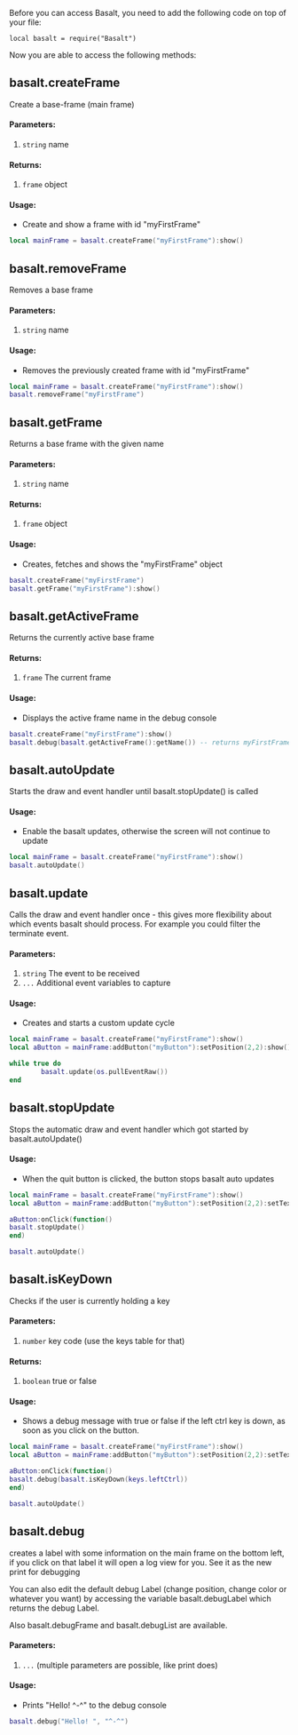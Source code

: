 Before you can access Basalt, you need to add the following code on top of your file:

`local basalt = require("Basalt")`

Now you are able to access the following methods:

## basalt.createFrame
Create a base-frame (main frame)
#### Parameters: 
1. `string` name

#### Returns: 
1. `frame` object

#### Usage:
* Create and show a frame with id "myFirstFrame"
```lua
local mainFrame = basalt.createFrame("myFirstFrame"):show()
```

## basalt.removeFrame
Removes a base frame

#### Parameters: 
1. `string` name

#### Usage:
* Removes the previously created frame with id "myFirstFrame" 
```lua
local mainFrame = basalt.createFrame("myFirstFrame"):show()
basalt.removeFrame("myFirstFrame")
```

## basalt.getFrame
Returns a base frame with the given name
#### Parameters: 
1. `string` name

#### Returns: 
1. `frame` object

#### Usage:
* Creates, fetches and shows the "myFirstFrame" object
```lua
basalt.createFrame("myFirstFrame")
basalt.getFrame("myFirstFrame"):show()
```


## basalt.getActiveFrame
Returns the currently active base frame

#### Returns: 
1. `frame` The current frame

#### Usage:
* Displays the active frame name in the debug console
```lua
basalt.createFrame("myFirstFrame"):show()
basalt.debug(basalt.getActiveFrame():getName()) -- returns myFirstFrame
```

## basalt.autoUpdate
Starts the draw and event handler until basalt.stopUpdate() is called

#### Usage:
* Enable the basalt updates, otherwise the screen will not continue to update
```lua
local mainFrame = basalt.createFrame("myFirstFrame"):show()
basalt.autoUpdate()
```


## basalt.update
Calls the draw and event handler once - this gives more flexibility about which events basalt should process. For example you could filter the terminate event.

#### Parameters: 
1. `string` The event to be received 
2. `...` Additional event variables to capture

#### Usage:
* Creates and starts a custom update cycle
```lua
local mainFrame = basalt.createFrame("myFirstFrame"):show()
local aButton = mainFrame:addButton("myButton"):setPosition(2,2):show()

while true do
        basalt.update(os.pullEventRaw())
end
```

## basalt.stopUpdate
Stops the automatic draw and event handler which got started by basalt.autoUpdate()

#### Usage:
* When the quit button is clicked, the button stops basalt auto updates
```lua
local mainFrame = basalt.createFrame("myFirstFrame"):show()
local aButton = mainFrame:addButton("myButton"):setPosition(2,2):setText("Stop Basalt!"):show()

aButton:onClick(function()
basalt.stopUpdate()
end)

basalt.autoUpdate()
```

## basalt.isKeyDown
Checks if the user is currently holding a key

#### Parameters: 
1. `number` key code (use the keys table for that)

#### Returns: 
1. `boolean` true or false

#### Usage:
* Shows a debug message with true or false if the left ctrl key is down, as soon as you click on the button.
```lua
local mainFrame = basalt.createFrame("myFirstFrame"):show()
local aButton = mainFrame:addButton("myButton"):setPosition(2,2):setText("Stop Basalt!"):show()

aButton:onClick(function()
basalt.debug(basalt.isKeyDown(keys.leftCtrl))
end)

basalt.autoUpdate()
```

## basalt.debug
creates a label with some information on the main frame on the bottom left, if you click on that label it will open a log view for you. See it as the new print for debugging

You can also edit the default debug Label (change position, change color or whatever you want) by accessing the variable basalt.debugLabel
which returns the debug Label.

Also basalt.debugFrame and basalt.debugList are available.

#### Parameters: 
1. `...` (multiple parameters are possible, like print does)<br>

#### Usage:
* Prints "Hello! ^-^" to the debug console
```lua
basalt.debug("Hello! ", "^-^")
```

